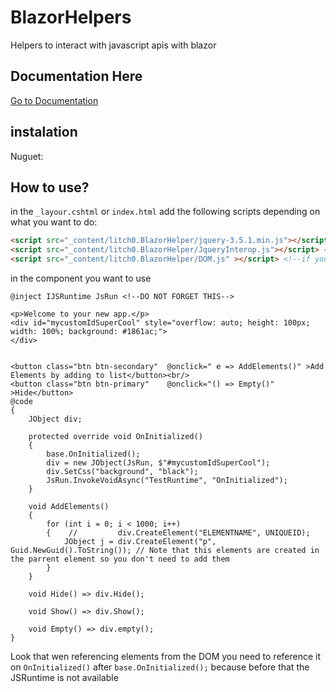 # BlazorHelpers
Helpers to interact with javascript apis with blazor

## Documentation Here
[Go to Documentation]()

## instalation
Nuguet: 

## How to use?
in the `_layour.cshtml` or `index.html` add the following scripts depending on what you want to do:
```HTML
<script src="_content/litch0.BlazorHelper/jquery-3.5.1.min.js"></script> <!--If you want to use Jquery functions this needs to be first-->
<script src="_content/litch0.BlazorHelper/JqueryInterop.js"></script> <!--If you want to use Jquery-->
<script src="_content/litch0.BlazorHelper/DOM.js" ></script> <!--if you want to use Cookies, sessionStorage, localStorage, navigator apis, etc-->
```

in the component you want to use
```CSHTML
@inject IJSRuntime JsRun <!--DO NOT FORGET THIS-->

<p>Welcome to your new app.</p>
<div id="mycustomIdSuperCool" style="overflow: auto; height: 100px; width: 100%; background: #1861ac;">
</div>


<button class="btn btn-secondary"  @onclick=" e => AddElements()" >Add Elements by adding to list</button><br/>
<button class="btn btn-primary"    @onclick="() => Empty()" >Hide</button>
@code
{
    JObject div;

    protected override void OnInitialized()
    {
        base.OnInitialized();
        div = new JObject(JsRun, $"#mycustomIdSuperCool");
        div.SetCss("background", "black");
        JsRun.InvokeVoidAsync("TestRuntime", "OnInitialized");
    }

    void AddElements()
    {
        for (int i = 0; i < 1000; i++)
        {    //         div.CreateElement("ELEMENTNAME", UNIQUEID);
            JObject j = div.CreateElement("p", Guid.NewGuid().ToString()); // Note that this elements are created in the parrent element so you don't need to add them
        }
    }

    void Hide() => div.Hide();

    void Show() => div.Show();

    void Empty() => div.empty();
}
```
Look that wen referencing elements from the DOM you need to reference it on `OnInitialized()` after `base.OnInitialized();` because before that the JSRuntime is not available
